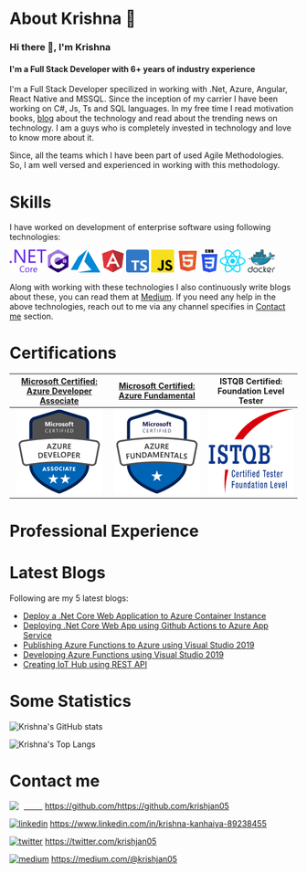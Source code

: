 # About Krishna 👋

<!--Hi I'm Krishna, a Full Stack developer with more than 6 years of industry experience.

![Krishna's GitHub stats](https://github-readme-stats.vercel.app/api?username=krishjan05&show_icons=true&theme=radical)

![Krishna's Top Langs](https://github-readme-stats.vercel.app/api/top-langs/?username=krishjan05&show_icons=true&theme=radical)



![Krishna's wakatime stats](https://github-readme-stats.vercel.app/api/wakatime?username=krishjan05&show_icons=true&theme=radical)

[![willianrod's wakatime stats](https://github-readme-stats.vercel.app/api/wakatime?username=krishjan05)](https://github.com/anuraghazra/github-readme-stats)

**krishjan05/krishjan05** is a ✨ _special_ ✨ repository because its `README.md` (this file) appears on your GitHub profile.

Here are some ideas to get you started:

- 🔭 I’m currently working on ...
- 🌱 I’m currently learning ...
- 👯 I’m looking to collaborate on ...
- 🤔 I’m looking for help with ...
- 💬 Ask me about ...
- 📫 How to reach me: ...
- 😄 Pronouns: ...
- ⚡ Fun fact: ...
-->

### Hi there 👋, I'm Krishna
#### I'm a Full Stack Developer with 6+ years of industry experience

I'm a Full Stack Developer specilized in working with .Net, Azure, Angular, React Native and MSSQL. Since the inception of my carrier I have been working on C#, Js, Ts and SQL languages. In my free time I read motivation books, [blog](https://medium.com/@krishjan05) about the technology and read about the trending news on technology. I am a guys who is completely invested in technology and love to know more about it.

Since, all the teams which I have been part of used Agile Methodologies. So, I am well versed and experienced in working with this methodology.

# Skills
I have worked on development of enterprise software using following technologies:

<img src='https://github.com/krishjan05/krishjan05/blob/main/dot-net-core-7.svg' alt='dotnetcore' height='40'> <img src='https://github.com/krishjan05/krishjan05/blob/main/c-sharp-c-seeklogo.com.svg' alt='csharp' height='40'> <img src='https://github.com/krishjan05/krishjan05/blob/main/microsoft-azureicon-seeklogo.com.svg' alt='azure' height='40'> <img src='https://github.com/krishjan05/krishjan05/blob/main/angular-seeklogo.com.svg' alt='angular' height='40'> <img src='https://github.com/krishjan05/krishjan05/blob/main/ts-logo-512.svg' alt='typescript' height='40'> <img src='https://github.com/krishjan05/krishjan05/blob/main/javascript-js-seeklogo.com.svg' alt='javascript' height='40'> <img src='https://github.com/krishjan05/krishjan05/blob/main/html5-without-wordmark-color.svg' alt='html5' height='40'> <img src='https://github.com/krishjan05/krishjan05/blob/main/css-logo.svg' alt='css' height='40'> <img src='https://github.com/krishjan05/krishjan05/blob/main/react-native.svg' alt='reactnative' height='40'> <img src='https://github.com/krishjan05/krishjan05/blob/main/docker.svg' alt='docker' height='40'>

Along with working with these technologies I also continuously write blogs about these, you can read them at [Medium](https://medium.com/@krishjan05). If you need any help in the above technologies, reach out to me via any channel specifies in [Contact me](#contact-me) section.

# Certifications
 
 | [Microsoft Certified: Azure Developer Associate](https://www.credly.com/badges/a54bb419-b0d9-4e8d-a62d-b09a1351860d)   | [Microsoft Certified: Azure Fundamental](https://www.credly.com/badges/07ccd688-fa91-4b0c-9c7d-ecb69adbae7d)   | ISTQB Certified: Foundation Level Tester |
 |  :---: | :---: | :---: |
| [<img src="https://github.com/krishjan05/krishjan05/blob/main/microsoft-certified-azure-developer-associate.1.png" alt="azure-developer-associate" height=150 />](https://www.credly.com/badges/a54bb419-b0d9-4e8d-a62d-b09a1351860d)  | [<img src="https://github.com/krishjan05/krishjan05/blob/main/microsoft-certified-azure-fundamentals.png" alt="azure-fundamental" height=150 />](https://www.credly.com/badges/07ccd688-fa91-4b0c-9c7d-ecb69adbae7d)  | <img src="https://github.com/krishjan05/krishjan05/blob/main/istqb-logo.png" alt="azure-fundamental" height=150 />



# Professional Experience

# Latest Blogs
Following are my 5 latest blogs:
- [Deploy a .Net Core Web Application to Azure Container Instance](https://medium.com/@krishjan05/deploy-a-net-core-web-application-to-azure-container-instance-b016c321b1de)
- [Deploying .Net Core Web App using Github Actions to Azure App Service](https://medium.com/@krishjan05/deploying-net-core-web-app-using-github-actions-to-azure-app-service-14aff9b668f1)
- [Publishing Azure Functions to Azure using Visual Studio 2019](https://medium.com/@krishjan05/publishing-azure-functions-to-azure-using-visual-studio-2019-29adc1a03e9b)
- [Developing Azure Functions using Visual Studio 2019](https://medium.com/@krishjan05/developing-azure-functions-using-visual-studio-2019-b32d144d3f5f)
- [Creating IoT Hub using REST API](https://medium.com/@krishjan05/creating-iot-hub-using-rest-api-675851e4427)


# Some Statistics

![Krishna's GitHub stats](https://github-readme-stats.vercel.app/api?username=krishjan05&show_icons=true&theme=radical)

![Krishna's Top Langs](https://github-readme-stats.vercel.app/api/top-langs/?username=krishjan05&show_icons=true&theme=radical)

# Contact me
[<img src='https://cdn.jsdelivr.net/npm/simple-icons@3.0.1/icons/github.svg' alt='github' height='40' style="color:white;">](https://github.com/https://github.com/krishjan05)    https://github.com/https://github.com/krishjan05 

[<img src='https://cdn.jsdelivr.net/npm/simple-icons@3.0.1/icons/linkedin.svg' alt='linkedin' height='40'>](https://www.linkedin.com/in/https://www.linkedin.com/in/krishna-kanhaiya-89238455//)  https://www.linkedin.com/in/krishna-kanhaiya-89238455

[<img src='https://cdn.jsdelivr.net/npm/simple-icons@3.0.1/icons/twitter.svg' alt='twitter' height='40'>](https://twitter.com/https://twitter.com/krishjan05)  https://twitter.com/krishjan05

[<img src='https://cdn.jsdelivr.net/npm/simple-icons@3.0.1/icons/medium.svg' alt='medium' height='40'>](https://medium.com/@krishjan05) https://medium.com/@krishjan05
